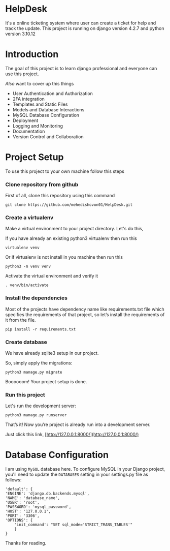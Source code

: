 # HelpDesk
It's a online ticketing system where user can create a ticket for help and track the update. This project is running on django version 4.2.7 and python version 3.10.12


# Introduction
The goal of this project is to learn django professional and everyone can use this project. 

_Also_ want to cover up this things

* User Authentication and Authorization
* 2FA integration
* Templates and Static Files
* Models and Database Interactions
* MySQL Database Configuration
* Deployment
* Logging and Monitoring
* Documentation
* Version Control and Collaboration


# Project Setup

To use this project to your own machine follow this steps

### Clone repository from github

First of all, clone this repository using this command

    git clone https://github.com/mehedishovon01/HelpDesk.git

### Create a virtualenv

Make a virtual environment to your project directory. Let's do this,

If you have already an existing python3 virtualenv then run this

    virtualenv venv

Or if virtualenv is not install in you machine then run this

    python3 -m venv venv
    
Activate the virtual environment and verify it

    . venv/bin/activate

### Install the dependencies

Most of the projects have dependency name like requirements.txt file which specifies the requirements of that project, so let’s install the requirements of it from the file.

    pip install -r requirements.txt

### Create database

We have already sqlite3 setup in our project.

So, simply apply the migrations:

    python3 manage.py migrate
    
Boooooom! Your project setup is done.

### Run this project

Let's run the development server:

    python3 manage.py runserver

That’s it! Now you’re project is already run into a development server. 

Just click this link, [http://127.0.0.1:8000/](http://127.0.0.1:8000/)


# Database Configuration

I am using `MySQL` database here. To configure MySQL in your Django project, you'll need to update the `DATABASES` setting in your settings.py file as follows:

    'default': {  
    'ENGINE': 'django.db.backends.mysql',  
    'NAME': 'database_name',
    'USER': 'root',  
    'PASSWORD': 'mysql_password',  
    'HOST': '127.0.0.1',  
    'PORT': '3306',  
    'OPTIONS': {  
        'init_command': "SET sql_mode='STRICT_TRANS_TABLES'"  
        }
    }



Thanks for reading.